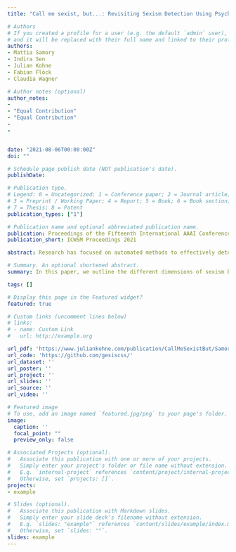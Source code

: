 ```yaml
---
title: "Call me sexist, but...: Revisiting Sexism Detection Using Psychological Scales and Adversarial Samples."

# Authors
# If you created a profile for a user (e.g. the default `admin` user), write the username (folder name) here 
# and it will be replaced with their full name and linked to their profile.
authors:
- Mattia Samory
- Indira Sen
- Julian Kohne
- Fabian Flöck
- Claudia Wagner

# Author notes (optional)
author_notes:
-
- "Equal Contribution"
- "Equal Contribution"
-
-


date: "2021-08-06T00:00:00Z"
doi: ""

# Schedule page publish date (NOT publication's date).
publishDate:

# Publication type.
# Legend: 0 = Uncategorized; 1 = Conference paper; 2 = Journal article;
# 3 = Preprint / Working Paper; 4 = Report; 5 = Book; 6 = Book section;
# 7 = Thesis; 8 = Patent
publication_types: ["1"]

# Publication name and optional abbreviated publication name.
publication: Proceedings of the Fifteenth International AAAI Conference on Web and Social Media (ICWSM 2021)
publication_short: ICWSM Proceedings 2021

abstract: Research has focused on automated methods to effectively detect sexism online. Although overt sexism seems easy to spot, its subtle forms and manifold expressions are not. In this paper, we outline the different dimensions of sexism by grounding them in their implementation in psychological scales. From the scales, we derive a codebook for sexism in social media, which we use to annotate existing and novel datasets, surfacing their limitations in breadth and validity with respect to the construct of sexism. Next, we leverage the annotated datasets to generate adversarial examples, and test the reliability of sexism detection methods. Results indicate that current machine learning models pick up on a very narrow set of linguistic markers of sexism and do not generalize well to out-of-domain examples. Yet, including diverse data and adversarial examples at training time results in models that generalize better and that are more robust to artifacts of data collection. By providing a scale-based codebook and insights regarding the shortcomings of the state-of-the-art, we hope to contribute to the development of better and broader models for sexism detection, including reflections on theory-driven approaches to data collection.

# Summary. An optional shortened abstract.
summary: In this paper, we outline the different dimensions of sexism by grounding them in their implementation in psychological scales. From the scales, we derive a codebook for sexism in social media which we use to annotate existing and novel datasets. Next, we leverage the annotated datasets to generate adversarial examples, and test the reliability of sexism detection methods.

tags: []

# Display this page in the Featured widget?
featured: true

# Custom links (uncomment lines below)
# links:
# - name: Custom Link
#   url: http://example.org

url_pdf: 'https://www.juliankohne.com/publication/CallMeSexistBut/Samory2021_CallMeSexistBut_preprint.pdf'
url_code: 'https://github.com/gesiscss/'
url_dataset: ''
url_poster: ''
url_project: ''
url_slides: ''
url_source: ''
url_video: ''

# Featured image
# To use, add an image named `featured.jpg/png` to your page's folder. 
image:
  caption: ''
  focal_point: ""
  preview_only: false

# Associated Projects (optional).
#   Associate this publication with one or more of your projects.
#   Simply enter your project's folder or file name without extension.
#   E.g. `internal-project` references `content/project/internal-project/index.md`.
#   Otherwise, set `projects: []`.
projects:
- example

# Slides (optional).
#   Associate this publication with Markdown slides.
#   Simply enter your slide deck's filename without extension.
#   E.g. `slides: "example"` references `content/slides/example/index.md`.
#   Otherwise, set `slides: ""`.
slides: example
---
```

